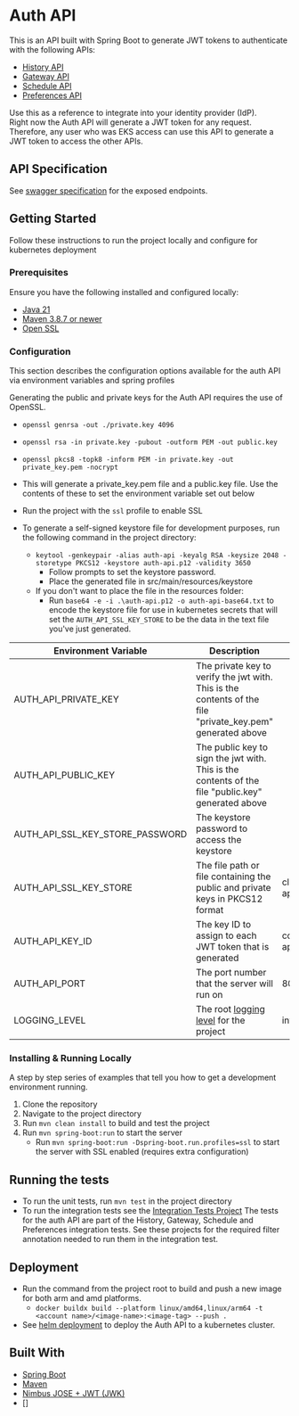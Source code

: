 # Auth API

This is an API built with Spring Boot to generate JWT tokens to authenticate with the following APIs:
- [History API](../history-api)
- [Gateway API](../gateway-api)
- [Schedule API](../schedule-api)
- [Preferences API](../preferences-api)

Use this as a reference to integrate into your identity provider (IdP).  
Right now the Auth API will generate a JWT token for any request. Therefore, any user who was EKS access can use this API to generate a JWT token to access the other APIs.

## API Specification
See [swagger specification](https://app.swaggerhub.com/apis/CameronWard301/Communication_APIs/1.0.3#/Authentication%20API) for the exposed endpoints.

## Getting Started

Follow these instructions to run the project locally and configure for kubernetes deployment

### Prerequisites

Ensure you have the following installed and configured locally:

- [Java 21](https://www.oracle.com/java/technologies/downloads/#java21)
- [Maven 3.8.7 or newer](https://maven.apache.org/download.cgi)
- [Open SSL](https://www.openssl.org/source/)

### Configuration
This section describes the configuration options available for the auth API via environment variables and spring profiles

Generating the public and private keys for the Auth API requires the use of OpenSSL.
- `openssl genrsa -out ./private.key 4096`
- `openssl rsa -in private.key -pubout -outform PEM -out public.key`
- `openssl pkcs8 -topk8 -inform PEM -in private.key -out private_key.pem -nocrypt`
- This will generate a private_key.pem file and a public.key file. Use the contents of these to set the environment variable set out below



- Run the project with the `ssl` profile to enable SSL
- To generate a self-signed keystore file for development purposes, run the following command in the project directory:
    - `keytool -genkeypair -alias auth-api -keyalg RSA -keysize 2048 -storetype PKCS12 -keystore auth-api.p12 -validity 3650`
        - Follow prompts to set the keystore password.
        - Place the generated file in src/main/resources/keystore
    - If you don't want to place the file in the resources folder:
        - Run `base64 -e -i .\auth-api.p12 -o auth-api-base64.txt` to encode the keystore file for use in kubernetes secrets that will set the `AUTH_API_SSL_KEY_STORE` to be the data in the text file you've just generated.

| Environment Variable            | Description                                                                                                                                                             | Default Value                   | Required               |
|---------------------------------|-------------------------------------------------------------------------------------------------------------------------------------------------------------------------|---------------------------------|------------------------|
| AUTH_API_PRIVATE_KEY            | The private key to verify the jwt with. This is the contents of the file "private_key.pem" generated above                                                              |                                 | Y                      |
| AUTH_API_PUBLIC_KEY             | The public key to sign the jwt with. This is the contents of the file "public.key" generated above                                                                      |                                 | Y                      |
| AUTH_API_SSL_KEY_STORE_PASSWORD | The keystore password to access the keystore                                                                                                                            |                                 | Y if using SSL profile |
| AUTH_API_SSL_KEY_STORE          | The file path or file containing the public and private keys in PKCS12 format                                                                                           | classpath:keystore/auth-api.p12 | N                      |
| AUTH_API_KEY_ID                 | The key ID to assign to each JWT token that is generated                                                                                                                | communication-auth-api          | N                      |
| AUTH_API_PORT                   | The port number that the server will run on                                                                                                                             | 8080                            | N                      |
| LOGGING_LEVEL                   | The root [logging level](https://docs.spring.io/spring-boot/docs/2.1.13.RELEASE/reference/html/boot-features-logging.html#boot-features-logging-format) for the project | info                            | N                      |


### Installing & Running Locally

A step by step series of examples that tell you how to get a development environment running.

1. Clone the repository
2. Navigate to the project directory
3. Run `mvn clean install` to build and test the project
4. Run `mvn spring-boot:run` to start the server
    - Run `mvn spring-boot:run -Dspring-boot.run.profiles=ssl` to start the server with SSL enabled (requires extra configuration)

## Running the tests

- To run the unit tests, run `mvn test` in the project directory
- To run the integration tests see the [Integration Tests Project](../integration-tests)
  The tests for the auth API are part of the History, Gateway, Schedule and Preferences integration tests. See these projects for the required filter annotation needed to run them in the integration test.

## Deployment

- Run the command from the project root to build and push a new image for both arm and amd platforms.
    - `docker buildx build --platform linux/amd64,linux/arm64 -t <account name>/<image-name>:<image-tag> --push .`
- See [helm deployment](../deployment/helm) to deploy the Auth API to a kubernetes cluster.

## Built With
- [Spring Boot](https://spring.io/projects/spring-boot)
- [Maven](https://maven.apache.org/)
- [Nimbus JOSE + JWT (JWK)](https://connect2id.com/products/nimbus-jose-jwt/examples/jwk-generation)
- []
